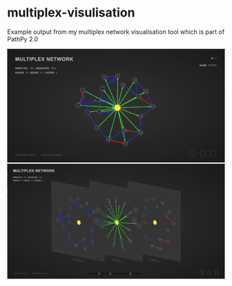 # multiplex-visulisation
Example output from my multiplex network visualisation tool which is part of PathPy 2.0

![](https://github.com/SimonNick/multiplex-visualisation/blob/master/vis1.png)
![](https://github.com/SimonNick/multiplex-visualisation/blob/master/vis2.png)
